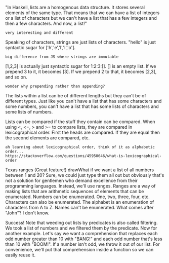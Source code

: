 "In Haskell, lists are a homogenous data structure. It stores several elements of the same type. That means that we can have a list of integers or a list of characters but we can't have a list that has a few integers and then a few characters. And now, a list!"

    very interesting and different

Speaking of characters, strings are just lists of characters. "hello" is just syntactic sugar for ['h','e','l','l','o'].

    big difference from JS where strings are immutable

[1,2,3] is actually just syntactic sugar for 1:2:3:[]. [] is an empty list. If we prepend 3 to it, it becomes [3]. If we prepend 2 to that, it becomes [2,3], and so on.

    wonder why prepending rather than appending?

The lists within a list can be of different lengths but they can't be of different types. Just like you can't have a list that has some characters and some numbers, you can't have a list that has some lists of characters and some lists of numbers.

Lists can be compared if the stuff they contain can be compared. When using <, <=, > and >= to compare lists, they are compared in lexicographical order. First the heads are compared. If they are equal then the second elements are compared, etc.

    ah learning about lexicographical order, think of it as alphabetic order...
    https://stackoverflow.com/questions/45950646/what-is-lexicographical-order

Texas ranges (Great feature!)
drawWhat if we want a list of all numbers between 1 and 20? Sure, we could just type them all out but obviously that's not a solution for gentlemen who demand excellence from their programming languages. Instead, we'll use ranges. Ranges are a way of making lists that are arithmetic sequences of elements that can be enumerated. Numbers can be enumerated. One, two, three, four, etc. Characters can also be enumerated. The alphabet is an enumeration of characters from A to Z. Names can't be enumerated. What comes after "John"? I don't know.

Success! Note that weeding out lists by predicates is also called filtering. We took a list of numbers and we filtered them by the predicate. Now for another example. Let's say we want a comprehension that replaces each odd number greater than 10 with "BANG!" and each odd number that's less than 10 with "BOOM!". If a number isn't odd, we throw it out of our list. For convenience, we'll put that comprehension inside a function so we can easily reuse it.
